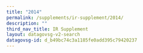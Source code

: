 ```yaml
---
title: "2014"
permalink: /supplements/ir-supplement/2014/
description: ""
third_nav_title: IR Supplement
layout: datagovsg-v2-search
datagovsg-id: d_b49bc74c3a1185fe0add395c79420237
---
```

